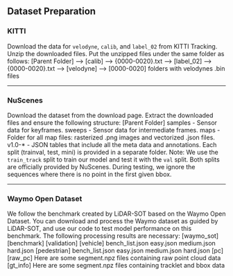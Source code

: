 ## Dataset Preparation

### KITTI
Download the data for `velodyne`, `calib`, and `label_02` from KITTI Tracking.
Unzip the downloaded files.
Put the unzipped files under the same folder as follows:
[Parent Folder]
--> [calib]
    --> {0000-0020}.txt
--> [label_02]
    --> {0000-0020}.txt
--> [velodyne]
    --> [0000-0020] folders with velodynes .bin files

---

### NuScenes
Download the dataset from the download page.
Extract the downloaded files and ensure the following structure:
[Parent Folder]
  samples	-	Sensor data for keyframes.
  sweeps	-	Sensor data for intermediate frames.
  maps	        -	Folder for all map files: rasterized .png images and vectorized .json files.
  v1.0-*	-	JSON tables that include all the meta data and annotations. Each split (trainval, test, mini) is provided in a separate folder.
Note: We use the `train_track` split to train our model and test it with the `val` split. Both splits are officially provided by NuScenes. During testing, we ignore the sequences where there is no point in the first given bbox.

---

### Waymo Open Dataset
We follow the benchmark created by LiDAR-SOT based on the Waymo Open Dataset. You can download and process the Waymo dataset as guided by LiDAR-SOT, and use our code to test model performance on this benchmark.
The following processing results are necessary:
[waymo_sot]
     [benchmark]
         [validation]
             [vehicle]
                 bench_list.json
                 easy.json
                 medium.json
                 hard.json
             [pedestrian]
                 bench_list.json
                 easy.json
                 medium.json
                 hard.json
     [pc]
         [raw_pc]
             Here are some segment.npz files containing raw point cloud data
     [gt_info]
         Here are some segment.npz files containing tracklet and bbox data
